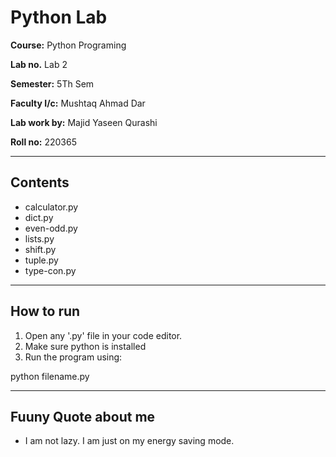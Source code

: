 # Python Lab

**Course:** Python Programing

**Lab no.** Lab 2

**Semester:** 5Th Sem

**Faculty I/c:** Mushtaq Ahmad Dar

**Lab work by:** Majid Yaseen Qurashi

**Roll no:** 220365


---

## Contents
- calculator.py
- dict.py
- even-odd.py
- lists.py
- shift.py
- tuple.py
- type-con.py

---

## How to run

1. Open any '.py' file in your code editor.
2. Make sure python is installed
3. Run the program using:

python filename.py

---
## Fuuny Quote about me
- I am not lazy. I am just on my energy saving mode.



